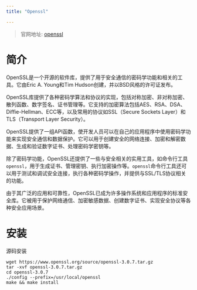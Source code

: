```yaml
---
title: "Openssl"

---
```


> 官网地址: [openssl](https://www.openssl.org/source/)

# 简介

OpenSSL是一个开源的软件库，提供了用于安全通信的密码学功能和相关的工具。它由Eric A. Young和Tim Hudson创建，并以BSD风格的许可证发布。

OpenSSL库提供了各种密码学算法和协议的实现，包括对称加密、非对称加密、散列函数、数字签名、证书管理等。它支持的加密算法包括AES、RSA、DSA、Diffie-Hellman、ECC等，以及常用的协议如SSL（Secure Sockets Layer）和TLS（Transport Layer Security）。

OpenSSL提供了一组API函数，使开发人员可以在自己的应用程序中使用密码学功能来实现安全通信和数据保护。它可以用于创建安全的网络连接、加密和解密数据、生成和验证数字证书、处理密码学密钥等。

除了密码学功能，OpenSSL还提供了一些与安全相关的实用工具，如命令行工具`openssl`，用于生成证书、管理密钥、执行加密操作等。`openssl`命令行工具还可以用于测试和调试安全连接，执行各种密码学操作，并提供与SSL/TLS协议相关的功能。

由于其广泛的应用和可靠性，OpenSSL已成为许多操作系统和应用程序的标准安全库。它被用于保护网络通信、加密敏感数据、创建数字证书、实现安全协议等各种安全应用场景。

# 安装

源码安装

```shell
wget https://www.openssl.org/source/openssl-3.0.7.tar.gz
tar -xvf openssl-3.0.7.tar.gz
cd openssl-3.0.7
./config --prefix=/usr/local/openssl
make && make install
```